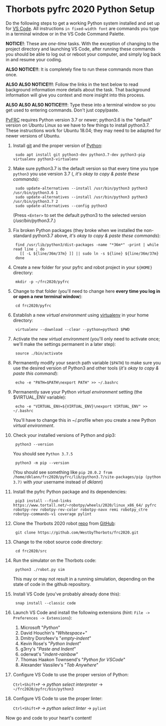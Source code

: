 # Thorbots pyfrc 2020 Python Setup

Do the following steps to get a working Python system installed and set up for [VS Code](https://docs.wpilib.org/en/latest/docs/getting-started/getting-started-frc-control-system/wpilib-setup.html). All instructions ```in fixed-width font``` are commands you type in a terminal window or in the VS Code Command Palette.

**NOTICE!**: These are *one-time* tasks. With the exception of changing to the project directory and launching VS Code, after running these commands you should be able to log out or reboot your computer, and simply log back in and resume your coding.

**ALSO NOTICE!!**: It is completely fine to run these commands more than once.

**ALSO ALSO NOTICE!!!**: Follow the links in the text below to read background information more details about the task. That background information will give you context and more insight into this process.

**ALSO ALSO ALSO NOTICE!!!!**: Type these into a terminal window so you get used to entering commands. Don't just copy/paste.

[PyFRC](https://robotpy.readthedocs.io/projects/pyfrc/en/stable/) requires Python version 3.7 or newer; python3.6 is the "default" version on Ubuntu Linux so we have to few things to install python3.7. These instructions work for Ubuntu 18.04; they may need to be adapted for newer versions of Ubuntu.

1. Install [git](https://git-scm.com/) and the proper version of [Python](https://python.org/):

		sudo apt install git python3-dev python3.7-dev python3-pip virtualenv python3-virtualenv
	
1. Make sure python3.7 is the default version so that every time you type ```python3``` you use version 3.7 (, *it's okay to copy & paste these commands*):

		sudo update-alternatives --install /usr/bin/python3 python3 /usr/bin/python3.6 1
		sudo update-alternatives --install /usr/bin/python3 python3 /usr/bin/python3.7 2
		sudo update-alternatives --config python3
	
	(Press ```<Enter>``` to set the default python3 to the selected version (*/usr/bin/python3.7*.)
	
1. Fix broken Python packages (they broke when we installed the non-standard python3.7 above, *it's okay to copy & paste these commands*):

		find /usr/lib/python3/dist-packages -name "*36m*" -print | while read line ; do
		  [[ -L ${line/36m/37m} ]] || sudo ln -s ${line} ${line/36m/37m}
		done

1. Create a new folder for your pyfrc and robot project in your ```${HOME}``` directory:

		mkdir -p ~/frc2020/pyfrc

1. Change to that folder (you'll need to change here **every time you log in or open a new terminal window**):

		cd frc2020/pyfrc

1. Establish a new *virtual environment* using [virtualenv](https://docs.python.org/3.7/tutorial/venv.html) in your home directory:

		virtualenv --download --clear --python=python3 $PWD

1. Activate the new *virtual environment* (you'll only need to activate once; we'll make the settings permanent in a later step):

		source ./bin/activate

1. Permanently modify your search path variable (```$PATH```) to make sure you use the desired version of Python3 and other tools (*it's okay to copy & paste this command*):

		echo -e "PATH=$PATH\nexport PATH" >> ~/.bashrc
		
1. Permanently save your Python *virtual environment* setting (the $VIRTUAL_ENV variable):

		echo -e "VIRTUAL_ENV=${VIRTUAL_ENV}\nexport VIRTUAL_ENV" >> ~/.bashrc
		
	You'll have to change this in ~/.profile when you create a new Python *virtual environment*.
	
1. Check your installed versions of Python and pip3:

		python3 --version
	
	You should see ```Python 3.7.5```

		python3 -m pip --version
		
	(You should see something like ```pip 20.0.2 from /home/dklann/frc2020/pyfrc/lib/python3.7/site-packages/pip (python 3.7)``` with *your* username instead of *dklann*)
		
1. Install the pyfrc Python package and its dependencies:

		pip3 install --find-links https://www.tortall.net/~robotpy/wheels/2020/linux_x86_64/ pyfrc robotpy-rev robotpy-rev-color robotpy-navx remi robotpy_ctre robotpy-commands-v1 coverage pylint

1. Clone the Thorbots 2020 robot [repo](https://github.com/WestbyThorbots/frc2020.git) from [GitHub](https://github.com/):

		git clone https://github.com/WestbyThorbots/frc2020.git

1. Change to the robot source code directory:

		cd frc2020/src
		
1. Run the simulator on the Thorbots code:

		python3 ./robot.py sim
		
	This may or may not result in a running simulation, depending on the state of code in the github repository.
		
1. Install VS Code (you've probably already done this):
	
		snap install --classic code

1. Launch VS Code and install the following extensions (hint: ```File -> Preferences -> Extensions```):
		
	1. Microsoft "*Python*"
	1. David Houchin's "*Whitespace+*"
	1. Dmitry Dorofeev's "*empty-indent*"
	1. Kevin Rose's "*Python Indent*"
	1. g3rry's "*Paste and Indent*"
	1. oderwat's "*indent-rainbow*"
	1. Thomas Haakon Townsend's "*Python for VSCode*"
	1. Alexander Vassilev's "*Tab Anywhere*"

1. Configure VS Code to use the proper version of Python:

	```Ctrl+Shift+P``` -> *python select interpreter* -> ```~/frc2020/pyfrc/bin/python3```

1. Configure VS Code to use the proper linter:

	```Ctrl+Shift+P``` -> *python select linter* -> ```pylint```

Now go and code to your heart's content!
